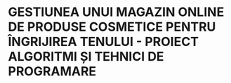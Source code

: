 # GESTIUNEA UNUI MAGAZIN ONLINE DE PRODUSE COSMETICE PENTRU ÎNGRIJIREA TENULUI - PROIECT ALGORITMI ȘI TEHNICI DE PROGRAMARE
